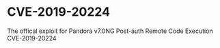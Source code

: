 # CVE-2019-20224
The offical exploit for Pandora v7.0NG Post-auth Remote Code Execution CVE-2019-20224
